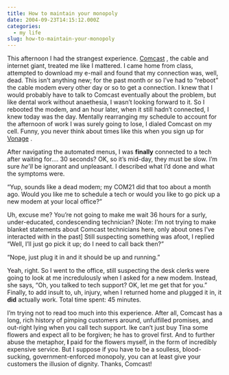```yaml
---
title: How to maintain your monopoly
date: 2004-09-23T14:15:12.000Z
categories:
  - my life
slug: how-to-maintain-your-monopoly
---
```

This afternoon I had the strangest experience. [Comcast][1] , the cable and internet giant, treated me like I mattered. I came home from class, attempted to download my e-mail and found that my connection was, well, dead. This isn’t anything new; for the past month or so I’ve had to “reboot” the cable modem every other day or so to get a connection. I knew that I would probably have to talk to Comcast eventually about the problem, but like dental work without anaethesia, I wasn’t looking forward to it. So I rebooted the modem, and an hour later, when it still hadn’t connected, I knew today was the day. Mentally rearranging my schedule to account for the afternoon of work I was surely going to lose, I dialed Comcast on my cell. Funny, you never think about times like this when you sign up for [Vonage][2] .

After navigating the automated menus, I was **finally** connected to a tech after waiting for…. 30 seconds? OK, so it’s mid-day, they must be slow. I’m sure _he’ll_ be ignorant and unpleasant. I described what I’d done and what the symptoms were.

“Yup, sounds like a dead modem; my COM21 did that too about a month ago. Would you like me to schedule a tech or would you like to go pick up a new modem at your local office?”

Uh, excuse me? You’re not going to make me wait 36 hours for a surly, under-educated, condescending technician? [Note: I’m not trying to make blanket statements about Comcast technicians here, only about ones I’ve interacted with in the past] Still suspecting something was afoot, I replied “Well, I’ll just go pick it up; do I need to call back then?”

“Nope, just plug it in and it should be up and running.”

Yeah, right. So I went to the office, still suspecting the desk clerks were going to look at me incredulously when I asked for a new modem. Instead, she says, “Oh, you talked to tech support? OK, let me get that for you.” Finally, to add insult to, uh, injury, when I returned home and plugged it in, it **did** actually work. Total time spent: 45 minutes.

I’m trying not to read too much into this experience. After all, Comcast has a long, rich history of pimping customers around, unfulfilled promises, and out-right lying when you call tech support. Ike can’t just buy Tina some flowers and expect all to be forgiven; he has to grovel first. And to further abuse the metaphor, **I** paid for the flowers myself, in the form of incredibly expensive service. But I suppose if you have to be a soulless, blood-sucking, government-enforced monopoly, you can at least give your customers the illusion of dignity. Thanks, Comcast!



 [1]: http://comcast.com
 [2]: http://vonage.com
